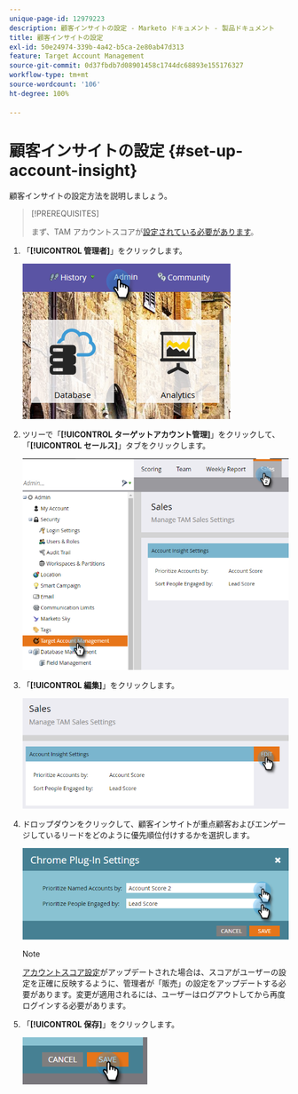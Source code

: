 ```yaml
---
unique-page-id: 12979223
description: 顧客インサイトの設定 - Marketo ドキュメント - 製品ドキュメント
title: 顧客インサイトの設定
exl-id: 50e24974-339b-4a42-b5ca-2e80ab47d313
feature: Target Account Management
source-git-commit: 0d37fbdb7d08901458c1744dc68893e155176327
workflow-type: tm+mt
source-wordcount: '106'
ht-degree: 100%

---
```


# 顧客インサイトの設定 {#set-up-account-insight}

顧客インサイトの設定方法を説明しましょう。

>[!PREREQUISITES]
>
>まず、TAM アカウントスコアが[設定されている必要があります](/help/marketo/product-docs/target-account-management/setup-tam/account-score.md)。

1. 「**[!UICONTROL 管理者]**」をクリックします。

   ![](assets/admin-1.png)

1. ツリーで「**[!UICONTROL ターゲットアカウント管理]**」をクリックして、「**[!UICONTROL セールス]**」タブをクリックします。

   ![](assets/set-up-account-insight-2.png)

1. 「**[!UICONTROL 編集]**」をクリックします。

   ![](assets/set-up-account-insight-3.png)

1. ドロップダウンをクリックして、顧客インサイトが重点顧客およびエンゲージしているリードをどのように優先順位付けするかを選択します。

   ![](assets/four-4.png)

   >[!NOTE]
   >
   >[アカウントスコア設定](/help/marketo/product-docs/target-account-management/setup-tam/account-score.md)がアップデートされた場合は、スコアがユーザーの設定を正確に反映するように、管理者が「販売」の設定をアップデートする必要があります。変更が適用されるには、ユーザーはログアウトしてから再度ログインする必要があります。

1. 「**[!UICONTROL 保存]**」をクリックします。

   ![](assets/five-4.png)
